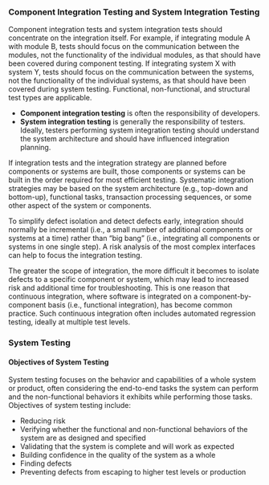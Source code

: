 ### Component Integration Testing and System Integration Testing

Component integration tests and system integration tests should concentrate on the integration itself. For example, if integrating module A with module B, tests should focus on the communication between the modules, not the functionality of the individual modules, as that should have been covered during component testing. If integrating system X with system Y, tests should focus on the communication between the systems, not the functionality of the individual systems, as that should have been covered during system testing. Functional, non-functional, and structural test types are applicable.

- **Component integration testing** is often the responsibility of developers.
- **System integration testing** is generally the responsibility of testers. Ideally, testers performing system integration testing should understand the system architecture and should have influenced integration planning.

If integration tests and the integration strategy are planned before components or systems are built, those components or systems can be built in the order required for most efficient testing. Systematic integration strategies may be based on the system architecture (e.g., top-down and bottom-up), functional tasks, transaction processing sequences, or some other aspect of the system or components.

To simplify defect isolation and detect defects early, integration should normally be incremental (i.e., a small number of additional components or systems at a time) rather than “big bang” (i.e., integrating all components or systems in one single step). A risk analysis of the most complex interfaces can help to focus the integration testing.

The greater the scope of integration, the more difficult it becomes to isolate defects to a specific component or system, which may lead to increased risk and additional time for troubleshooting. This is one reason that continuous integration, where software is integrated on a component-by-component basis (i.e., functional integration), has become common practice. Such continuous integration often includes automated regression testing, ideally at multiple test levels.

### System Testing

#### Objectives of System Testing

System testing focuses on the behavior and capabilities of a whole system or product, often considering the end-to-end tasks the system can perform and the non-functional behaviors it exhibits while performing those tasks. Objectives of system testing include:

- Reducing risk
- Verifying whether the functional and non-functional behaviors of the system are as designed and specified
- Validating that the system is complete and will work as expected
- Building confidence in the quality of the system as a whole
- Finding defects
- Preventing defects from escaping to higher test levels or production
